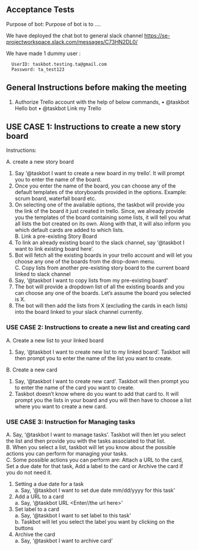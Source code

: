 ## Acceptance Tests

Purpose of bot: Purpose of bot is to ....

We have deployed the chat bot to general slack channel https://se-projectworkspace.slack.com/messages/C73HN2DL0/   

We have made 1 dummy user :   

      UserID: taskbot.testing.ta@gmail.com
      Password: ta_test123

## General Instructions before making the meeting

1. Authorize Trello account with the help of below commands,
 • @taskbot Hello bot
 • @taskbot Link my Trello


## USE CASE 1: Instructions to create a new story board 

Instructions:

A. create a new story board   
   1. Say ‘@taskbot I want to create a new board in my trello’. It will prompt you to enter the name of the board.      
   2. Once you enter the name of the board, you can choose any of the default templates of the storyboards provided in the options. Example: scrum board, waterfall board etc.   
   3. On selecting one of the available options, the taskbot will provide you the link of the board it just created in trello. Since, we already provide you the templates of the board containing some lists, it will tell you what all lists the bot created on its own. Along with that, it will also inform you which default cards are added to which lists.   
B. Link a pre-existing Story Board   
   1.	To link an already existing board to the slack channel, say ‘@taskbot I want to link existing board here’.   
   2.	Bot will fetch all the existing boards in your trello account and will let you choose any one of the boards from the drop-down menu.   
C. Copy lists from another pre-existing story board to the current board linked to slack channel   
   1.	Say, ‘@taskbot I want to copy lists from my pre-existing board'   
   2.	The bot will provide a dropdown list of all the existing boards and you can choose any one of the boards. Let’s assume the board you selected is X.   
   3. The bot will then add the lists from X (excluding the cards in each lists) into the board linked to your slack channel currently.   

### USE CASE 2: Instructions to create a new list and creating card 

A. Create a new list to your linked board   
   1. Say, ‘@taskbot I want to create new list to my linked board’. Taskbot will then prompt you to enter the name of the list you want to create.   

B. Create a new card   
   1. Say, ‘@taskbot I want to create new card’. Taskbot will then prompt you to enter the name of the card you want to create.   
   2. Taskbot doesn’t know where do you want to add that card to. It will prompt you the lists in your board and you will then have to choose a list where you want to create a new card.   


### USE CASE 3: Instruction for Managing tasks

A. Say, ‘@taskbot I want to manage tasks’. Taskbot will then let you select the list and then provide you with the tasks associated to that list.   
B. When you select a list, taskbot will let you know about the possible actions you can perform for managing your tasks.    
C. Some possible actions you can perform are: Attach a URL to the card, Set a due date for that task, Add a label to the card or Archive the card if you do not need it.   

1. Setting a due date for a task   
  a. Say, ‘@taskbot I want to set due date mm/dd/yyyy for this task’   
2. Add a URL to a card   
  a. Say, ‘@taskbot URL <Enter//the url here>’   
3. Set label to a card   
  a. Say, ‘@taskbot I want to set label to this task’   
  b. Taskbot will let you select the label you want by clicking on the buttons   
4. Archive the card   
  a. Say, ‘@taskbot I want to archive card’   

